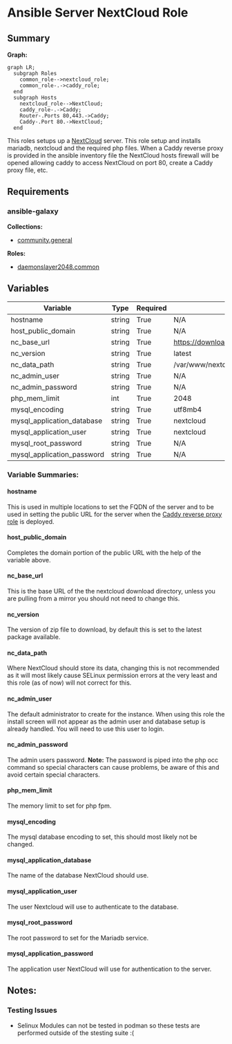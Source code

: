 # Ansible Server NextCloud Role  
## Summary
__Graph:__
``` mermaid
graph LR;
  subgraph Roles
    common_role-->nextcloud_role;
    common_role-.->caddy_role;
  end
  subgraph Hosts
    nextcloud_role-->NextCloud;
    caddy_role-.->Caddy;
    Router-.Ports 80,443.->Caddy;
    Caddy-.Port 80.->NextCloud;
  end
```
This roles setups up a [NextCloud](https://nextcloud.com/) server. This role setup and installs mariadb, nextcloud and the required php files. When a Caddy reverse proxy is provided in the ansible inventory file the NextCloud hosts firewall will be opened allowing caddy to access NextCloud on port 80, create a Caddy proxy file, etc.

## Requirements
### ansible-galaxy
__Collections:__
  - [community.general](https://docs.ansible.com/ansible/latest/collections/community/general/index.html)

__Roles:__
  - [daemonslayer2048.common](https://github.com/Daemonslayer2048/common_role)

## Variables
| Variable | Type | Required | Default | Example |
|    -     |   -  |     -    |    -    |    -    |
| hostname | string | True | N/A | cloud |
| host_public_domain | string | True | N/A | null.com |
| nc_base_url | string | True | https://download.nextcloud.com/server/releases/ | https://download.nextcloud.com/server/releases/|
| nc_version | string | True | latest | nextcloud-9.0.53 |
| nc_data_path | string | True | /var/www/nextcloud/data | /var/www/nextcloud/data |
| nc_admin_user | string | True | N/A | admin |
| nc_admin_password | string | True | N/A | Password1! |
| php_mem_limit | int | True | 2048 | 2048 |
| mysql_encoding | string | True | utf8mb4 | utf8mb4 |
| mysql_application_database | string | True | nextcloud | nextcloud |
| mysql_application_user | string | True | nextcloud | nextcloud |
| mysql_root_password | string | True | N/A | Password1! |
| mysql_application_password | string | True | N/A | Password1! |


### Variable Summaries:
#### hostname
This is used in multiple locations to set the FQDN of the server and to be used in setting the public URL for the server when the [Caddy reverse proxy role](https://github.com/Daemonslayer2048/caddy_role) is deployed.

#### host_public_domain
Completes the domain portion of the public URL with the help of the variable above.

#### nc_base_url
This is the base URL of the the nextcloud download directory, unless you are pulling from a mirror you should not need to change this.

#### nc_version
The version of zip file to download, by default this is set to the latest package available.

#### nc_data_path
Where NextCloud should store its data, changing this is not recommended as it will most likely cause SELinux permission errors at the very least and this role (as of now) will not correct for this.

#### nc_admin_user
The default administrator to create for the instance. When using this role the install screen will not appear as the admin user and database setup is already handled. You will need to use this user to login.

#### nc_admin_password
The admin users password.
__Note:__ The password is piped into the php occ command so special characters can cause problems, be aware of this and avoid certain special characters.

#### php_mem_limit
The memory limit to set for php fpm.

#### mysql_encoding
The mysql database encoding to set, this should most likely not be changed.

#### mysql_application_database
The name of the database NextCloud should use.

#### mysql_application_user
The user Nextcloud will use to authenticate to the database.

#### mysql_root_password
The root password to set for the Mariadb service.

#### mysql_application_password
The application user NextCloud will use for authentication to the server.


## Notes:
### Testing Issues
  - Selinux Modules can not be tested in podman so these tests are performed outside of the stesting suite :(
